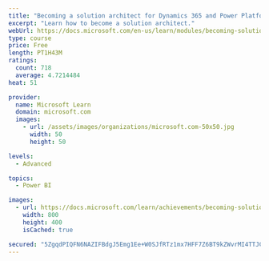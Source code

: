 ```yaml
---
title: "Becoming a solution architect for Dynamics 365 and Power Platform"
excerpt: "Learn how to become a solution architect."
webUrl: https://docs.microsoft.com/en-us/learn/modules/becoming-solution-architect/
type: course
price: Free
length: PT1H43M
ratings:
  count: 718
  average: 4.7214484
heat: 51

provider:
  name: Microsoft Learn
  domain: microsoft.com
  images:
    - url: /assets/images/organizations/microsoft.com-50x50.jpg
      width: 50
      height: 50

levels:
  - Advanced

topics:
  - Power BI

images:
  - url: https://docs.microsoft.com/learn/achievements/becoming-solution-architect-social.png
    width: 800
    height: 400
    isCached: true

secured: "5ZgqdPIQFN6NAZIFBdgJ5Emg1Ee+W0SJfRTz1mx7HFF7Z6BT9kZWvrMI4TTJCLH4w3/zooCcjowR+XjN9jqV2lY+2nlnk+uZZoAwkmvbhNUPTc584yZ465FCzCH5FEMtPWrWuwEthSpCEkUDC6mg/OX7m2onjsUlUVBDFOZ3oXsmaF31SKY18NLC8r9L6PsLtaacwoJlCaD4EEAeJ4vNOjFDGgOAXeQUlZb27Tt8yzT1FEgUUR78iN9WBzIoAyFoEbbxePJGCFDvppjTl0EuTPsYYBDn2nlZVtpj6TFoIdcNAz4EuzxcB/WUlSF/BsnKSxIn0aeY6+ZaL0bIYmPVd6ZgbZIGfmygauMlhnUOtW4nEI1DNF5wutrX85xNWGWQx4tu2djtFBZsuxFjDmP+D2vKoA2bzaOlbmEh1ElrwLY=;tsw+Uy370irKj/h0aN7xIA=="
---
```


